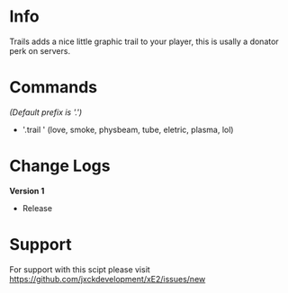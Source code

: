 # Info
Trails adds a nice little graphic trail to your player, this is usally a donator perk on servers.

# Commands
*(Default prefix is '.')*
- '.trail <trail anme>' (love, smoke, physbeam, tube, eletric, plasma, lol)

# Change Logs
**Version 1**
- Release

# Support
For support with this scipt please visit https://github.com/jxckdevelopment/xE2/issues/new
